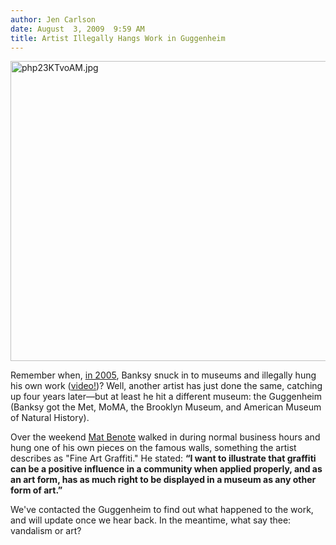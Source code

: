 ```yaml
---
author: Jen Carlson
date: August  3, 2009  9:59 AM
title: Artist Illegally Hangs Work in Guggenheim
---
```


<p><span class="mt-enclosure mt-enclosure-image" style="display: inline;"> <img alt="php23KTvoAM.jpg" src="https://web.archive.org/web/20111116190542im_/http://gothamist.com/attachments/arts_jen/php23KTvoAM.jpg" width="640" height="480" class="image-none"> </span></p>

<p>Remember when, <a href="https://web.archive.org/web/20111116190542/http://gothamist.com/2005/03/23/museum_shows_for_banksy.php">in 2005</a>, Banksy snuck in to museums and illegally hung his own work (<a href="https://web.archive.org/web/20111116190542/http://www.youtube.com/watch?v=EkUbYBo5xgs">video!</a>)? Well, another artist has just done the same, catching up four years later&#x2014;but at least he hit a different museum: the Guggenheim (Banksy got the Met, MoMA, the Brooklyn Museum, and American Museum of Natural History). </p>

<p>Over the weekend <a href="https://web.archive.org/web/20111116190542/http://www.matbenote.com/">Mat Benote</a> walked in during normal business hours and hung one of his own pieces on the famous walls, something the artist describes as &quot;Fine Art Graffiti.&quot; He stated: <strong>&#x201C;I want to illustrate that graffiti can be a positive influence in a community when applied properly, and as an art form, has as much right to be displayed in a museum as any other form of art.&#x201D;</strong></p>

<p>We&apos;ve contacted the Guggenheim to find out what happened to the work, and will update once we hear back. In the meantime, what say thee: vandalism or art?</p>